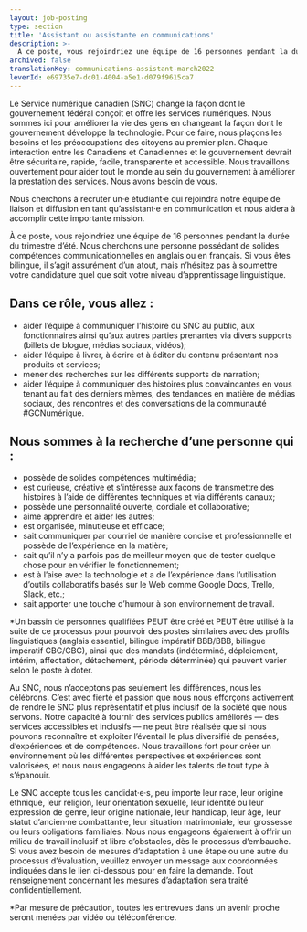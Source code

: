 ```yaml
---
layout: job-posting
type: section
title: 'Assistant ou assistante en communications'
description: >-
  À ce poste, vous rejoindriez une équipe de 16 personnes pendant la durée du trimestre d’été. Nous cherchons une personne possédant de solides compétences communicationnelles en anglais ou en français . Si vous êtes bilingue, il s’agit assurément d’un atout, mais n’hésitez pas à soumettre votre candidature quel que soit votre niveau d’apprentissage linguistique. 
archived: false
translationKey: communications-assistant-march2022
leverId: e69735e7-dc01-4004-a5e1-d079f9615ca7
---
```


Le Service numérique canadien (SNC) change la façon dont le gouvernement fédéral conçoit et offre les services numériques. Nous sommes ici pour améliorer la vie des gens en changeant la façon dont le gouvernement développe la technologie. Pour ce faire, nous plaçons les besoins et les préoccupations des citoyens au premier plan. Chaque interaction entre les Canadiens et Canadiennes et le gouvernement devrait être sécuritaire, rapide, facile, transparente et accessible. Nous travaillons ouvertement pour aider tout le monde au sein du gouvernement à améliorer la prestation des services. Nous avons besoin de vous.

Nous cherchons à recruter un·e étudiant·e qui rejoindra notre équipe de liaison et diffusion en tant qu’assistant·e en communication et nous aidera à accomplir cette importante mission.

À ce poste, vous rejoindriez une équipe de 16 personnes pendant la durée du trimestre d’été. Nous cherchons une personne possédant de solides compétences communicationnelles en anglais ou en français. Si vous êtes bilingue, il s’agit assurément d’un atout, mais n’hésitez pas à soumettre votre candidature quel que soit votre niveau d’apprentissage linguistique.

## Dans ce rôle, vous allez : 

* aider l’équipe à communiquer l’histoire du SNC au public, aux fonctionnaires ainsi qu’aux autres parties prenantes via divers supports (billets de blogue, médias sociaux, vidéos);
* aider l’équipe à livrer, à écrire et à éditer du contenu présentant nos produits et services;
* mener des recherches sur les différents supports de narration;
* aider l’équipe à communiquer des histoires plus convaincantes en vous tenant au fait des derniers mèmes, des tendances en matière de médias sociaux, des rencontres et des conversations de la communauté #GCNumérique.

## Nous sommes à la recherche d’une personne qui :

* possède de solides compétences multimédia;
* est curieuse, créative et s’intéresse aux façons de transmettre des histoires à l’aide de différentes techniques et via différents canaux; 
* possède une personnalité ouverte, cordiale et collaborative;
* aime apprendre et aider les autres;
* est organisée, minutieuse et efficace;
* sait communiquer par courriel de manière concise et professionnelle et possède de l’expérience en la matière;
* sait qu’il n’y a parfois pas de meilleur moyen que de tester quelque chose pour en vérifier le fonctionnement;
* est à l’aise avec la technologie et a de l’expérience dans l’utilisation d’outils collaboratifs basés sur le Web comme Google Docs, Trello, Slack, etc.;
* sait apporter une touche d’humour à son environnement de travail.

*Un bassin de personnes qualifiées PEUT être créé et PEUT être utilisé à la suite de ce processus pour pourvoir des postes similaires avec des profils linguistiques (anglais essentiel, bilingue impératif BBB/BBB, bilingue impératif CBC/CBC), ainsi que des mandats (indéterminé, déploiement, intérim, affectation, détachement, période déterminée) qui peuvent varier selon le poste à doter.

Au SNC, nous n’acceptons pas seulement les différences, nous les célébrons. C’est avec fierté et passion que nous nous efforçons activement de rendre le SNC plus représentatif et plus inclusif de la société que nous servons. Notre capacité à fournir des services publics améliorés — des services accessibles et inclusifs — ne peut être réalisée que si nous pouvons reconnaître et exploiter l’éventail le plus diversifié de pensées, d’expériences et de compétences. Nous travaillons fort pour créer un environnement où les différentes perspectives et expériences sont valorisées, et nous nous engageons à aider les talents de tout type à s’épanouir.

Le SNC accepte tous les candidat·e·s, peu importe leur race, leur origine ethnique, leur religion, leur orientation sexuelle, leur identité ou leur expression de genre, leur origine nationale, leur handicap, leur âge, leur statut d’ancien·ne combattant·e, leur situation matrimoniale, leur grossesse ou leurs obligations familiales. Nous nous engageons également à offrir un milieu de travail inclusif et libre d’obstacles, dès le processus d’embauche. Si vous avez besoin de mesures d’adaptation à une étape ou une autre du processus d’évaluation, veuillez envoyer un message aux coordonnées indiquées dans le lien ci-dessous pour en faire la demande. Tout renseignement concernant les mesures d’adaptation sera traité confidentiellement. 

*Par mesure de précaution, toutes les entrevues dans un avenir proche seront menées par vidéo ou téléconférence.

